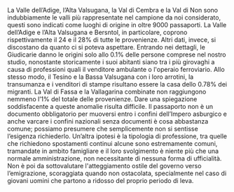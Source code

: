 La Valle dell’Adige, l’Alta Valsugana, la Val di Cembra e la Val di Non  sono indubbiamente le valli più rappresentate nel campione da noi considerato, questi sono indicati come luoghi di origine in oltre 9000 passaporti. La Valle dell’Adige e l’Alta Valsugana e Bersntol, in particolare, coprono rispettivamente il 24 e il 28% di tutte le provenienze.
Altri dati, invece, si discostano da quanto ci si poteva aspettare. Entrando nei dettagli, le Giudicarie danno le origini solo allo 0.1% delle persone comprese nel nostro studio, nonostante storicamente i suoi abitanti siano tra i più girovaghi a causa di professioni quali il venditore ambulante o l'operaio ferroviario. Allo stesso modo, il Tesino e la Bassa Valsugana con i loro arrotini, la transumanza e i venditori di stampe risultano essere la casa dello 0.78% dei migranti. La Val di Fassa e la Vallagarina combinate non raggiungono nemmeno l’1% del totale delle provenienze.
Dare una spiegazione soddisfacente a queste anomalie risulta difficile. Il passaporto non è un documento obbligatorio per muoversi entro i confini dell’Impero asburgico e anche varcare i confini nazionali senza documenti è cosa abbastanza comune; possiamo presumere che semplicemente non si sentisse l’esigenza richiederlo. Un’altra ipotesi è la tipologia di professione, tra quelle che richiedono spostamenti continui alcune sono estremamente comuni, tramandate in ambito famigliare e il loro svolgimento è niente più che una normale amministrazione, non necessitante di nessuna forma di ufficialità. Non è poi da sottovalutare l'atteggiamento ostile del governo verso l’emigrazione, scoraggiata quando non ostacolata,  specialmente nel caso di giovani uomini che partono a ridosso del proprio periodo di leva.
